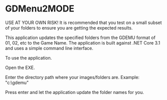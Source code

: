 # GDMenu2MODE
USE AT YOUR OWN RISK!
It is recommended that you test on a small subset of your folders to ensure you are getting the expected results.

This application updates the specified folders from the GDEMU format of 01, 02, etc to the Game Name.
The application is built against .NET Core 3.1 and uses a simple command line interface.

To use the application.

Open the EXE.

Enter the directory path where your images/folders are. Example: "c:\gdemu"

Press enter and let the application update the folder names for you.
